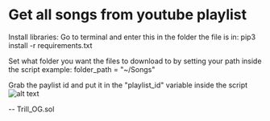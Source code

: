 # Get all songs from youtube playlist

Install libraries:
Go to terminal and enter this in the folder the file is in:
pip3 install -r requirements.txt

Set what folder you want the files to download to by setting your path inside the script example: folder_path = "~/Songs"

Grab the paylist id and put it in the "playlist_id" variable inside the script
![alt text](https://cdn.glitch.global/bca40693-5798-4926-a7e7-2e6d3b03cb67/get_playlist_id?v=1680177480879)


-- Trill_OG.sol
